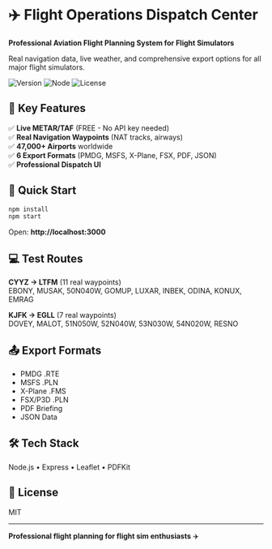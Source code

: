 # ✈️ Flight Operations Dispatch Center

**Professional Aviation Flight Planning System for Flight Simulators**

Real navigation data, live weather, and comprehensive export options for all major flight simulators.

![Version](https://img.shields.io/badge/version-3.5-blue) ![Node](https://img.shields.io/badge/node-%3E%3D14.0.0-brightgreen) ![License](https://img.shields.io/badge/license-MIT-green)

## 🎯 Key Features

✅ **Live METAR/TAF** (FREE - No API key needed)  
✅ **Real Navigation Waypoints** (NAT tracks, airways)  
✅ **47,000+ Airports** worldwide  
✅ **6 Export Formats** (PMDG, MSFS, X-Plane, FSX, PDF, JSON)  
✅ **Professional Dispatch UI**  

## 🚀 Quick Start

```bash
npm install
npm start
```

Open: **http://localhost:3000**

## 💻 Test Routes

**CYYZ → LTFM** (11 real waypoints)  
EBONY, MUSAK, 50N040W, GOMUP, LUXAR, INBEK, ODINA, KONUX, EMRAG

**KJFK → EGLL** (7 real waypoints)  
DOVEY, MALOT, 51N050W, 52N040W, 53N030W, 54N020W, RESNO

## 📤 Export Formats

- PMDG .RTE
- MSFS .PLN
- X-Plane .FMS
- FSX/P3D .PLN
- PDF Briefing
- JSON Data

## 🛠️ Tech Stack

Node.js • Express • Leaflet • PDFKit

## 📝 License

MIT

---

**Professional flight planning for flight sim enthusiasts** ✈️

